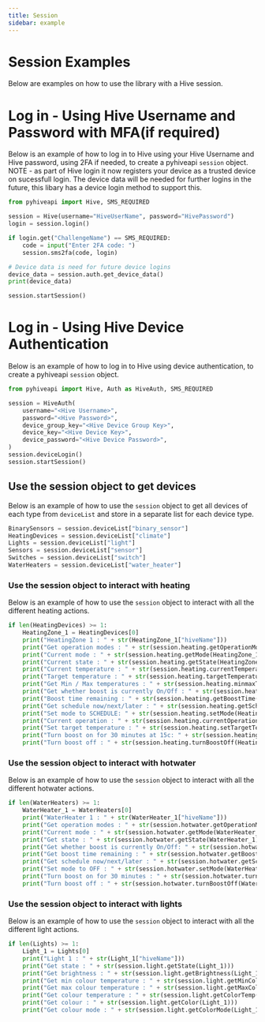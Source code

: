 ```yaml
---
title: Session
sidebar: example
---
```

# Session Examples

Below are examples on how to use the library with a Hive session.

# Log in - Using Hive Username and Password with MFA(if required)

Below is an example of how to log in to Hive using your Hive Username and Hive password, using 2FA if needed, to create a pyhiveapi `session` object.
NOTE - as part of Hive login it now registers your device as a trusted device on sucessfull login. The device data will be needed for further logins in the future, this libary has a device login method to support this.

```Python
from pyhiveapi import Hive, SMS_REQUIRED

session = Hive(username="HiveUserName", password="HivePassword")
login = session.login()

if login.get("ChallengeName") == SMS_REQUIRED:
    code = input("Enter 2FA code: ")
    session.sms2fa(code, login)

# Device data is need for future device logins
device_data = session.auth.get_device_data()
print(device_data)

session.startSession()
```

# Log in - Using Hive Device Authentication

Below is an example of how to log in to Hive using device authentication, to create a pyhiveapi `session` object.


```Python
from pyhiveapi import Hive, Auth as HiveAuth, SMS_REQUIRED

session = HiveAuth(
    username="<Hive Username>",
    password="<Hive Password>",
    device_group_key="<Hive Device Group Key>",
    device_key="<Hive Device Key>",
    device_password="<Hive Device Password>",
)
session.deviceLogin()
session.startSession()
```


## Use the session object to get devices

Below is an example of how to use the `session` object to get all devices of each type from `deviceList` and store in a separate list for each device type.

```Python
BinarySensors = session.deviceList["binary_sensor"]
HeatingDevices = session.deviceList["climate"]
Lights = session.deviceList["light"]
Sensors = session.deviceList["sensor"]
Switches = session.deviceList["switch"]
WaterHeaters = session.deviceList["water_heater"]
```

### Use the session object to interact with heating

Below is an example of how to use the `session` object to interact with all the different heating actions.

```Python
if len(HeatingDevices) >= 1:
    HeatingZone_1 = HeatingDevices[0]
    print("HeatingZone 1 : " + str(HeatingZone_1["hiveName"]))
    print("Get operation modes : " + str(session.heating.getOperationModes()))
    print("Current mode : " + str(session.heating.getMode(HeatingZone_1)))
    print("Current state : " + str(session.heating.getState(HeatingZone_1)))
    print("Current temperature : " + str(session.heating.currentTemperature(HeatingZone_1)))
    print("Target temperature : " + str(session.heating.targetTemperature(HeatingZone_1)))
    print("Get Min / Max temperatures : " + str(session.heating.minmaxTemperature(HeatingZone_1)))
    print("Get whether boost is currently On/Off : " + str(session.heating.getBoost(HeatingZone_1)))
    print("Boost time remaining : " + str(session.heating.getBoostTime(HeatingZone_1)))
    print("Get schedule now/next/later : " + str(session.heating.getScheduleNowNextLater(HeatingZone_1)))
    print("Set mode to SCHEDULE: " + str(session.heating.setMode(HeatingZone_1, "SCHEDULE")))
    print("Current operation : " + str(session.heating.currentOperation(HeatingZone_1)))
    print("Set target temperature : " + str(session.heating.setTargetTemperature(HeatingZone_1, 15)))
    print("Turn boost on for 30 minutes at 15c: " + str(session.heating.turnBoostOn(HeatingZone_1, 30, 15)))
    print("Turn boost off : " + str(session.heating.turnBoostOff(HeatingZone_1)))
```

### Use the session object to interact with hotwater

Below is an example of how to use the `session` object to interact with all the different hotwater actions.

```Python
if len(WaterHeaters) >= 1:
    WaterHeater_1 = WaterHeaters[0]
    print("WaterHeater 1 : " + str(WaterHeater_1["hiveName"]))
    print("Get operation modes : " + str(session.hotwater.getOperationModes()))
    print("Current mode : " + str(session.hotwater.getMode(WaterHeater_1)))
    print("Get state : " + str(session.hotwater.getState(WaterHeater_1)))
    print("Get whether boost is currently On/Off: " + str(session.hotwater.getBoost(WaterHeater_1)))
    print("Get boost time remaining : " + str(session.hotwater.getBoostTime(WaterHeater_1)))
    print("Get schedule now/next/later : " + str(session.hotwater.getScheduleNowNextLater(WaterHeater_1)))
    print("Set mode to OFF : " + str(session.hotwater.setMode(WaterHeater_1, "OFF")))
    print("Turn boost on for 30 minutes : " + str(session.hotwater.turnBoostOn(WaterHeater_1, 30)))
    print("Turn boost off : " + str(session.hotwater.turnBoostOff(WaterHeater_1)))
```

### Use the session object to interact with lights

Below is an example of how to use the `session` object to interact with all the different light actions.

```Python
if len(Lights) >= 1:
    Light_1 = Lights[0]
    print("Light 1 : " + str(Light_1["hiveName"]))
    print("Get state : " + str(session.light.getState(Light_1)))
    print("Get brightness : " + str(session.light.getBrightness(Light_1)))
    print("Get min colour temperature : " + str(session.light.getMinColorTemp(Light_1)))
    print("Get max colour temperature : " + str(session.light.getMaxColorTemp(Light_1)))
    print("Get colour temperature : " + str(session.light.getColorTemp(Light_1)))
    print("Get colour : " + str(session.light.getColor(Light_1)))
    print("Get colour mode : " + str(session.light.getColorMode(Light_1)))
```
